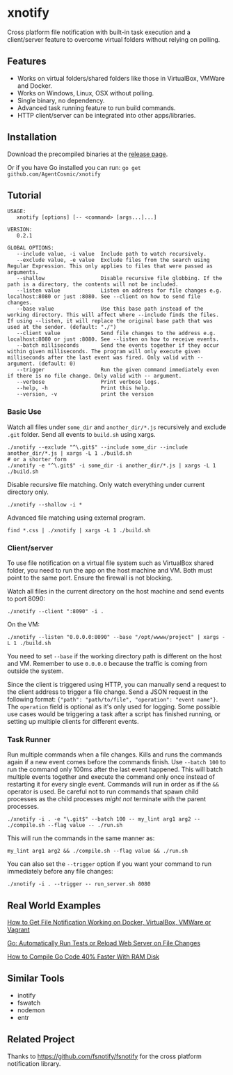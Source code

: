 # xnotify
Cross platform file notification with built-in task execution and a client/server feature to overcome virtual folders
without relying on polling.

## Features
- Works on virtual folders/shared folders like those in VirtualBox, VMWare and Docker.
- Works on Windows, Linux, OSX without polling.
- Single binary, no dependency.
- Advanced task running feature to run build commands.
- HTTP client/server can be integrated into other apps/libraries.

## Installation

Download the precompiled binaries at the [release page](https://github.com/AgentCosmic/xnotify/releases).

Or if you have Go installed you can run:
```go get github.com/AgentCosmic/xnotify```

## Tutorial

```
USAGE:
   xnotify [options] [-- <command> [args...]...]

VERSION:
   0.2.1

GLOBAL OPTIONS:
   --include value, -i value  Include path to watch recursively.
   --exclude value, -e value  Exclude files from the search using Regular Expression. This only applies to files that were passed as arguments.
   --shallow                  Disable recursive file globbing. If the path is a directory, the contents will not be included.
   --listen value             Listen on address for file changes e.g. localhost:8080 or just :8080. See --client on how to send file changes.
   --base value               Use this base path instead of the working directory. This will affect where --include finds the files. If using --listen, it will replace the original base path that was used at the sender. (default: "./")
   --client value             Send file changes to the address e.g. localhost:8080 or just :8080. See --listen on how to receive events.
   --batch milliseconds       Send the events together if they occur within given milliseconds. The program will only execute given milliseconds after the last event was fired. Only valid with -- argument. (default: 0)
   --trigger                  Run the given command immediately even if there is no file change. Only valid with -- argument.
   --verbose                  Print verbose logs.
   --help, -h                 Print this help.
   --version, -v              print the version
```

### Basic Use

Watch all files under `some_dir` and `another_dir/*.js` recursively and exclude `.git` folder. Send all events to
`build.sh` using xargs.
```
./xnotify --exclude "^\.git$" --include some_dir --include another_dir/*.js | xargs -L 1 ./build.sh
# or a shorter form
./xnotify -e "^\.git$" -i some_dir -i another_dir/*.js | xargs -L 1 ./build.sh
```

Disable recursive file matching. Only watch everything under current directory only.
```
./xnotify --shallow -i *
```

Advanced file matching using external program.
```
find *.css | ./xnotify | xargs -L 1 ./build.sh
```

### Client/server

To use file notification on a virtual file system such as VirtualBox shared folder, you need to run the app on the
host machine and VM. Both must point to the same port. Ensure the firewall is not blocking.

Watch all files in the current directory on the host machine and send events to port 8090:
```
./xnotify --client ":8090" -i .
```

On the VM:
```
./xnotify --listen "0.0.0.0:8090" --base "/opt/wwww/project" | xargs -L 1 ./build.sh
```
You need to set `--base` if the working directory path is different on the host and VM. Remember to use `0.0.0.0`
because the traffic is coming from outside the system.

Since the client is triggered using HTTP, you can manually send a request to the client address to trigger a file
change. Send a JSON request in the following format: `{"path": "path/to/file", "operation": "event name"}`. The `operation`
field is optional as it's only used for logging. Some possible use cases would be triggering a task after a script has
finished running, or setting up multiple clients for different events.

### Task Runner

Run multiple commands when a file changes. Kills and runs the commands again if a new event comes before the commands
finish. Use `--batch 100` to run the command only 100ms after the last event happened. This will batch multiple
events together and execute the command only once instead of restarting it for every single event. Commands will run in
order as if the `&&` operator is used. Be careful not to run commands that spawn child processes as the child processes
_might not_ terminate with the parent processes.
```
./xnotify -i . -e "\.git$" --batch 100 -- my_lint arg1 arg2 -- ./compile.sh --flag value -- ./run.sh
```
This will run the commands in the same manner as:
```
my_lint arg1 arg2 && ./compile.sh --flag value && ./run.sh
```
You can also set the `--trigger` option if you want your command to run immediately before any file changes:
```
./xnotify -i . --trigger -- run_server.sh 8080
```

## Real World Examples

[How to Get File Notification Working on Docker, VirtualBox, VMWare or Vagrant](https://daltontan.com/file-notification-docker-virtualbox-vmware-vagrant/27)

[Go: Automatically Run Tests or Reload Web Server on File Changes](https://daltontan.com/automatically-run-tests-reload-web-server-on-file-changes/26)

[How to Compile Go Code 40% Faster With RAM Disk](https://daltontan.com/how-to-compile-go-code-faster-with-ram-disk/24)

## Similar Tools
- inotify
- fswatch
- nodemon
- entr

## Related Project
Thanks to https://github.com/fsnotify/fsnotify for the cross platform notification library.
